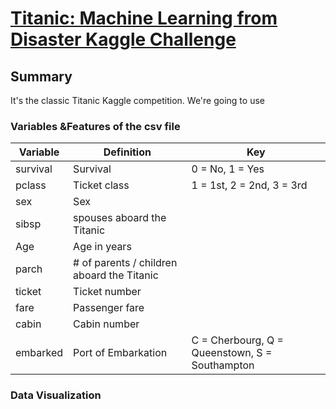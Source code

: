 # [Titanic: Machine Learning from Disaster Kaggle Challenge](https://www.kaggle.com/c/titanic)


## Summary

It's the classic Titanic Kaggle competition. We're going to use

### Variables &Features of the csv file

| Variable  | Definition | Key |
| ------------- | ------------- |-------------|
| survival  | Survival |0 = No, 1 = Yes |
| pclass  | Ticket class  |1 = 1st, 2 = 2nd, 3 = 3rd |
| sex  | Sex  | |
| sibsp  | spouses aboard the Titanic  ||
| Age  | Age in years  | |
| parch  | # of parents / children aboard the Titanic||
| ticket  | Ticket number | |
| fare  | Passenger fare  | |
| cabin  | Cabin number  ||
| embarked  | Port of Embarkation  |C = Cherbourg, Q = Queenstown, S = Southampton |

### Data Visualization

